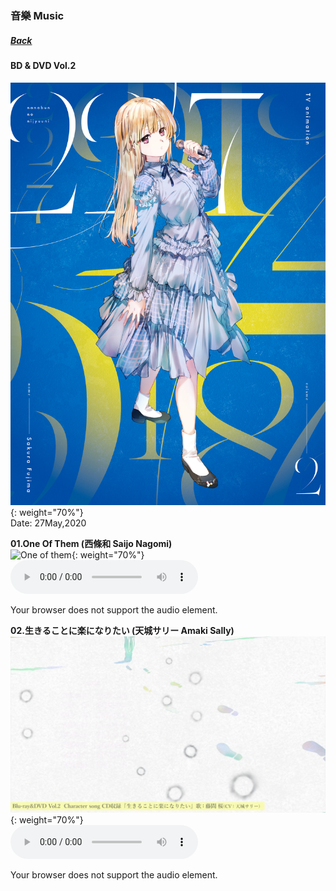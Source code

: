 ### 音樂 Music
##### [Back](../../readme.md)

#### BD & DVD Vol.2
![BDDVDVol2](../../Img/Music/BDDVDVol2.jpg){: weight="70%"}  
Date: 27May,2020  

**01.One Of Them (西條和 Saijo Nagomi)**  
![One of them](../../Img/Music/BDDVDVol2_Miu.png){: weight="70%"}  
<audio controls="controls">
  <source type="audio/mp3" src="../../Music/Character%20Songs/01.One%20of%20them.mp3"></source>
  <p>Your browser does not support the audio element.</p>
</audio>

**02.生きることに楽になりたい (天城サリー Amaki Sally)**  
![生きることに楽になりたい](../../Img/Music/BDDVDVol2_Sakura.png){: weight="70%"}  
<audio controls="controls">
  <source type="audio/mp3" src="../../Music/Character%20Songs/02.生きることに楽になりたい.mp3"></source>
  <p>Your browser does not support the audio element.</p>
</audio>
